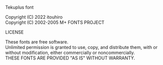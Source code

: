 Tekuplus font

Copyright (C) 2022 itouhiro  
Copyright (C) 2002-2005 M+ FONTS PROJECT


LICENSE


These fonts are free software.  
Unlimited permission is granted to use, copy, and distribute them, with
or without modification, either commercially or noncommercially.  
THESE FONTS ARE PROVIDED "AS IS" WITHOUT WARRANTY.
